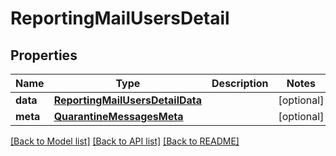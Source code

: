 # ReportingMailUsersDetail

## Properties
Name | Type | Description | Notes
------------ | ------------- | ------------- | -------------
**data** | [**ReportingMailUsersDetailData**](ReportingMailUsersDetailData.md) |  | [optional] 
**meta** | [**QuarantineMessagesMeta**](QuarantineMessagesMeta.md) |  | [optional] 

[[Back to Model list]](../README.md#documentation-for-models) [[Back to API list]](../README.md#documentation-for-api-endpoints) [[Back to README]](../README.md)

